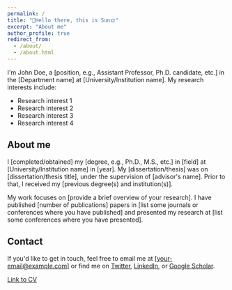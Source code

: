 ```yaml
---
permalink: /
title: "👋Hello there, this is Sun🌞"
excerpt: "About me"
author_profile: true
redirect_from: 
  - /about/
  - /about.html
---
```


I'm John Doe, a [position, e.g., Assistant Professor, Ph.D. candidate, etc.] in the [Department name] at [University/Institution name]. My research interests include:

- Research interest 1
- Research interest 2
- Research interest 3
- Research interest 4


## About me

I [completed/obtained] my [degree, e.g., Ph.D., M.S., etc.] in [field] at [University/Institution name] in [year]. My [dissertation/thesis] was on [dissertation/thesis title], under the supervision of [advisor's name]. Prior to that, I received my [previous degree(s) and institution(s)].

My work focuses on [provide a brief overview of your research]. I have published [number of publications] papers in [list some journals or conferences where you have published] and presented my research at [list some conferences where you have presented].


## Contact

If you'd like to get in touch, feel free to email me at [your-email@example.com] or find me on [Twitter](https://twitter.com/your_username), [LinkedIn](https://www.linkedin.com/in/your_username/), or [Google Scholar](https://scholar.google.com/citations?user=your_ID).

[Link to CV](/assets/docs/cv.pdf)
